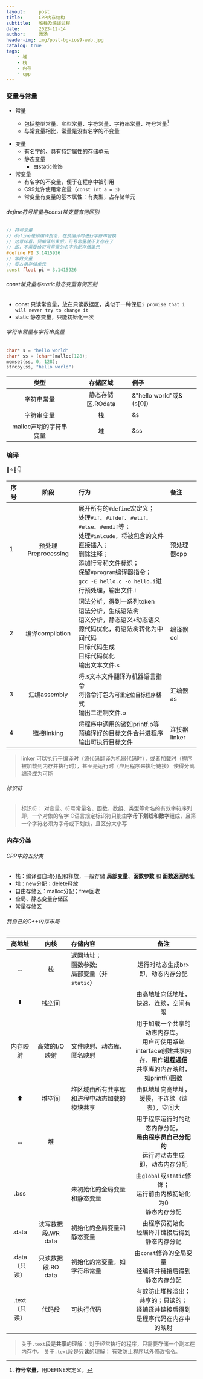 ```yaml
---
layout:     post
title:      CPP内存结构
subtitle:   堆栈及编译过程
date:       2023-12-14
author:     汤汤
header-img: img/post-bg-ios9-web.jpg
catalog: true
tags:
    - 堆
    - 栈
    - 内存
    - cpp
---
```

### 变量与常量
- 常量
  - 包括整型常量、实型常量、字符常量、字符串常量、符号常量[^100] 
  
  [^100]:**符号常量**，用DEFINE宏定义。 

  - 与常变量相比，常量是没有名字的不变量
+ 变量
  + 有名字的、具有特定属性的存储单元
  + 静态变量
    + 由static修饰
+ 常变量
  + 有名字的不变量，便于在程序中被引用
  + C99允许使用常变量（`const int a = 3`）
  + 常变量有变量的基本属性：有类型，占存储单元

###### define符号常量与const常变量有何区别
```cpp
// 符号常量
// define是预编译指令，在预编译时进行字符串替换
// 这意味着，预编译结束后，符号常量就不复存在了
// 即，不需要给符号常量的名字分配存储单元
#define PI 3.1415926 
// 常数变量
// 要占用存储单元
const float pi = 3.1415926 
```
###### const常变量与static静态变量有何区别
+ const 只读常变量，放在只读数据区，类似于一种保证`i promise that i will never try to change it`
+ static 静态变量，只能初始化一次

###### 字符串常量与字符串变量

```cpp
char* s = "hello world"
char* ss = (char*)malloc(128);
memset(ss, 0, 128);
strcpy(ss, "hello world")
```

|类型|存储区域|例子|
|:--:|:--:|:--|
|字符串常量|静态存储区.ROdata|&"hello world"或&(s[0])|
|字符串变量|栈|&s|
|malloc声明的字符串变量|堆|&ss|



### 编译

🎅⭐👀👇

|序号|阶段|行为|备注|
|--|:--:|:--|:--|
|1|预处理Preprocessing|展开所有的`#define`宏定义；<br>处理`#if`、`#ifdef`、`#elif`、`#else`、`#endif`等；<br>处理`#inlcude`，将被包含的文件直接插入；<br>删除注释； <br>添加行号和文件标识；<br>保留`#program`编译器指令；<br> `gcc -E hello.c -o hello.i`进行预处理，输出文件.i|预处理器cpp|
|2|编译compilation|词法分析，得到一系列token<br>语法分析，生成语法树<br>语义分析，静态语义`+`动态语义<br>源代码优化，将语法树转化为中间代码<br>目标代码生成<br>目标代码优化<br>输出文本文件.s|编译器ccl|
|3|汇编assembly|将.s文本文件翻译为机器语言指令<br>将指令打包为`可重定位目标程序`格式<br>输出二进制文件.o|汇编器as|
|4|链接linking|将程序中调用的诸如printf.o等预编译好的目标文件合并进程序<br>输出可执行目标文件|连接器linker|

> linker
> 可以执行于编译时（源代码翻译为机器代码时），或者加载时（程序被加载到内存并执行时），甚至是运行时（应用程序来执行链接）
> 使得分离编译成为可能

###### 标识符
> 标识符：
> 对变量、符号常量名、函数、数组、类型等命名的有效字符序列
> 即，一个对象的名字
> C语言规定标识符只能由**字母下划线和数字**组成，且第一个字符必须为字母或下划线，且区分大小写


### 内存分类

###### CPP中的五分类
+ 栈：编译器自动分配和释放，一般存储 **局部变量**、**函数参数** 和 **函数返回地址** 
+ 堆：new分配；delete释放
+ 自由存储区：malloc分配；free回收
+ 全局、静态变量存储区
+ 常量存储区

###### 我自己的C++内存布局

| 高地址 |内核 | 存储内容 |备注 |  
| :--: | :--:   | :--| :--: | 
|... | 栈|返回地址；<br>函数参数;<br>局部变量（非`static`）|运行时动态生成br>即，动态内存分配|  
| ⬇️|栈空间| |由高地址向低地址，<br>快速，连续，空间有限|   
|内存映射|高效的I/O映射|文件映射、动态库、匿名映射|用于加载一个共享的动态内存库。<br>用户可使用系统interface创建共享内存，用作**进程通信**<br>共享库的内存映射，如printf()函数 |  
| ⬆️ |堆空间| 堆区域由所有共享库和进程中动态加载的模块共享 |由低地址向高地址，<br>缓慢，不连续（链表），空间大|  
|... | 堆 | |用于程序运行时的动态内存分配，<br>**是由程序员自己分配的** <br>运行时动态生成<br>即，动态内存分配|  
|    .bss    |       | 未初始化的全局变量和静态变量|由`global`或`static`修饰；<br>运行前由内核初始化为0<br>静态内存分配|  
|    .data   |读写数据段.WR data | 初始化的全局变量和静态变量 |由程序员初始化<br>经编译并链接后得到<br>静态内存分配|  
|    .data（只读）   |只读数据段.RO data | 初始化的常变量，如字符串常量|由`const`修饰的全局变量<br>经编译并链接后得到<br>静态内存分配|  
|    .text（只读）   | 代码段    | 可执行代码| 有效防止堆栈溢出；<br> 共享的；只读的；<br>经编译并链接后得到<br>是程序代码在内存中的映射|   


> 关于`.text`段是**共享**的理解：
>   对于经常执行的程序，只需要存储一个副本在内存中。
> 关于`.text`段是**只读**的理解：
>   有效防止程序以外修改指令。

